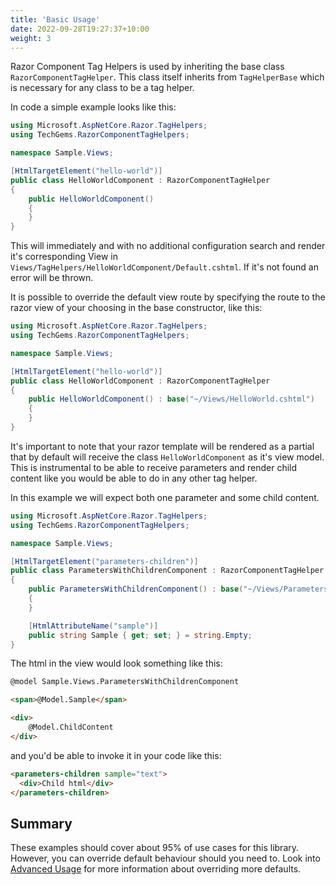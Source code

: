 ```yaml
---
title: 'Basic Usage'
date: 2022-09-28T19:27:37+10:00
weight: 3
---
```


Razor Component Tag Helpers is used by inheriting the base class `RazorComponentTagHelper`. This class itself inherits from `TagHelperBase` which is necessary for any class to be a tag helper.

In code a simple example looks like this:

```csharp
using Microsoft.AspNetCore.Razor.TagHelpers;
using TechGems.RazorComponentTagHelpers;

namespace Sample.Views;

[HtmlTargetElement("hello-world")]
public class HelloWorldComponent : RazorComponentTagHelper
{
    public HelloWorldComponent()
    {
    }
}
```

This will immediately and with no additional configuration search and render it's corresponding View in `Views/TagHelpers/HelloWorldComponent/Default.cshtml`. If it's not found an error will be thrown.

It is possible to override the default view route by specifying the route to the razor view of your choosing in the base constructor, like this:

```csharp
using Microsoft.AspNetCore.Razor.TagHelpers;
using TechGems.RazorComponentTagHelpers;

namespace Sample.Views;

[HtmlTargetElement("hello-world")]
public class HelloWorldComponent : RazorComponentTagHelper
{
    public HelloWorldComponent() : base("~/Views/HelloWorld.cshtml")
    {
    }
}
```

It's important to note that your razor template will be rendered as a partial that by default will receive the class `HelloWorldComponent` as it's view model. This is instrumental to be able to receive parameters and render child content like you would be able to do in any other tag helper.

In this example we will expect both one parameter and some child content. 

```csharp
using Microsoft.AspNetCore.Razor.TagHelpers;
using TechGems.RazorComponentTagHelpers;

namespace Sample.Views;

[HtmlTargetElement("parameters-children")]
public class ParametersWithChildrenComponent : RazorComponentTagHelper
{
    public ParametersWithChildrenComponent() : base("~/Views/ParametersWithChildren.cshtml")
    {
    }

    [HtmlAttributeName("sample")]
    public string Sample { get; set; } = string.Empty;
}
```

The html in the view would look something like this:

```html
@model Sample.Views.ParametersWithChildrenComponent

<span>@Model.Sample</span>

<div>
    @Model.ChildContent
</div>
```

and you'd be able to invoke it in your code like this:

```html
<parameters-children sample="text">
  <div>Child html</div>
</parameters-children>
```

## Summary

These examples should cover about 95% of use cases for this library. However, you can override default behaviour should you need to. Look into [Advanced Usage](/docs/advanced-usage) for more information about overriding more defaults.